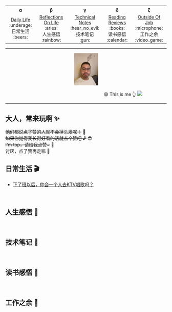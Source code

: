 <!-- 顶部导航 -->
<table align='center'>
  <tr>
    <th>α</th>
    <th>β</th>
    <th>γ</th>
    <th>δ</th>
    <th>ζ</th>
    <!-- <th>η</th>
    <th>θ</th>
    <th>ι</th>
    <th>κ</th>
    <th>λ</th> -->
  </tr>
  <tr align="center">
    <td width="200">
      <a href='#日常生活-clapper'>Daily Life</a><br>
      :underage: <div>日常生活</div> :beers: 
    </td>
    <td width="200">
      <a href='#人生感悟-radio_button'>Reflections On Life</a><br>
      :aries: <div>人生感悟</div> :rainbow: 
    </td>
    <td width="200">
      <a href='#技术笔记-notebook_with_decorative_cover'>Technical Notes</a><br>
      :hear_no_evil: <div>技术笔记</div> :gun:
    </td>
    <td width="200">
      <a href='#读书感悟-bookmark'>Reading Reviews</a><br>
      :books: <div>读书感悟</div> :calendar:
    </td>
    <td width="200">
      <a href='#工作之余-musical_score'>Outside Of Job</a><br>
      :microphone: <div>工作之余</div> :video_game:
    </td>
  </tr>
</table>


---
<!-- Logo 图片 -->
<div align='center'>
  <img src='./assets/images/avatar.jpg' height='100' />
</div>

&nbsp;&nbsp;&nbsp;&nbsp;&nbsp;&nbsp;&nbsp;&nbsp;&nbsp;&nbsp;&nbsp;&nbsp;&nbsp;&nbsp;&nbsp;&nbsp;&nbsp;&nbsp;&nbsp;&nbsp;&nbsp;&nbsp;&nbsp;&nbsp;&nbsp;&nbsp;&nbsp;&nbsp;&nbsp;&nbsp;&nbsp;&nbsp;&nbsp;&nbsp;&nbsp;&nbsp;&nbsp;&nbsp;&nbsp;&nbsp;&nbsp;&nbsp;&nbsp;&nbsp;&nbsp;&nbsp;&nbsp;&nbsp;&nbsp;&nbsp;&nbsp;&nbsp;&nbsp;&nbsp;&nbsp;&nbsp;&nbsp;&nbsp;&nbsp;&nbsp;&nbsp;&nbsp;&nbsp;&nbsp;&nbsp;&nbsp;&nbsp;&nbsp;&nbsp;&nbsp;&nbsp;&nbsp;&nbsp;&nbsp;&nbsp;&nbsp;&nbsp; :smile: This is me :point_up_2: 
![](https://img.shields.io/badge/Author-TZB-green)

---

## 大人，常来玩啊 :sparkles:
~~他们都说点了赞的人就不会掉头发呢！~~  :speak_no_evil: <br>
~~如果你觉得我长得好看的话就点个赞吧 ♪~~  :sunglasses: <br>
~~I'm top，请给我点赞\~~~  :punch: <br>
讨厌，点了赞再走嘛 :anger:


<!-- 日常生活 -->
## 日常生活 :clapper:
- [下了班以后，你会一个人去KTV唱歌吗？](./modules/DailyLife/下了班以后，你会一个人去KTV唱歌吗？.md)

<br>

<!-- 人生感悟 -->
## 人生感悟 :radio_button:


<br>

<!-- 技术笔记 -->
## 技术笔记 :notebook_with_decorative_cover:


<br>

<!-- 读书感悟 -->
## 读书感悟 :bookmark:


<br>

<!-- 工作之余 -->
## 工作之余 :musical_score:


<br>
